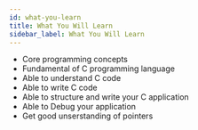 ```yaml
---
id: what-you-learn
title: What You Will Learn
sidebar_label: What You Will Learn
---
```


- Core programming concepts
- Fundamental of C programming language
- Able to understand C code
- Able to write C code
- Able to structure and write your C application
- Able to Debug your application
- Get good unserstanding of pointers
